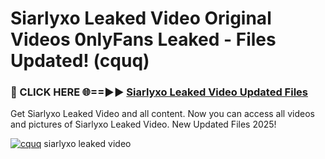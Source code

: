 # Siarlyxo Leaked Video Original Videos 0nlyFans Leaked - Files Updated! (cquq)

<h3>🔴 CLICK HERE 🌐==►► <a href="https://tinyurl.com/x26r9saj" rel="nofollow">Siarlyxo Leaked Video Updated Files</a></h3>

Get Siarlyxo Leaked Video and all content. Now you can access all videos and pictures of Siarlyxo Leaked Video. New Updated Files 2025!

[![cquq](https://i.imgur.com/LkgZPqh.gif)](https://tinyurl.com/x26r9saj)
siarlyxo leaked video